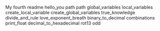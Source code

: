 My fourth readme
hello_you
path
path
global_variables
local_variables
create_local_variable
create_global_variables
true_knowledge
divide_and_rule
love_exponent_breath
binary_to_decimal
combinations
print_float
decimal_to_hexadecimal
rot13
odd

